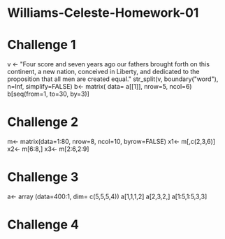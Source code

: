 # Williams-Celeste-Homework-01
# Challenge 1
v <- "Four score and seven years ago our fathers brought forth on this continent, a new nation, conceived in Liberty, and dedicated to the proposition that all men are created equal."
str_split(v, boundary("word"), n=Inf, simplify=FALSE)
b<- matrix( data= a[[1]], nrow=5, ncol=6)
b[seq(from=1, to=30, by=3)]
# Challenge 2
m<- matrix(data=1:80, nrow=8, ncol=10, byrow=FALSE)
x1<- m[,c(2,3,6)]
x2<- m[6:8,]
x3<- m[2:6,2:9]
# Challenge 3
a<- array (data=400:1, dim= c(5,5,5,4))
a[1,1,1,2]
a[2,3,2,]
a[1:5,1:5,3,3]
# Challenge 4
